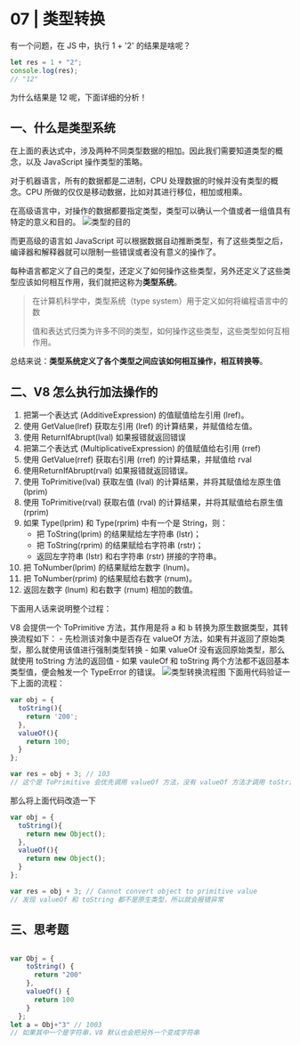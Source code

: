 # 07 | 类型转换
有一个问题，在 JS 中，执行 1 + '2' 的结果是啥呢？
```js
let res = 1 + "2";
console.log(res);
// "12"
```
为什么结果是 12 呢，下面详细的分析！
## 一、什么是类型系统
在上面的表达式中，涉及两种不同类型数据的相加。因此我们需要知道类型的概念，以及 JavaScript 操作类型的策略。

对于机器语言，所有的数据都是二进制，CPU 处理数据的时候并没有类型的概念。CPU 所做的仅仅是移动数据，比如对其进行移位，相加或相乘。

在高级语言中，对操作的数据都要指定类型，类型可以确认一个值或者一组值具有特定的意义和目的。
![类型的目的](/images/e0dfa246212ec1070ac8aac6bc0f1a3f.jpg)


而更高级的语言如 JavaScript 可以根据数据自动推断类型，有了这些类型之后，编译器和解释器就可以限制一些错误或者没有意义的操作了。

每种语言都定义了自己的类型，还定义了如何操作这些类型，另外还定义了这些类型应该如何相互作用，我们就把这称为**类型系统**。
> 在计算机科学中，类型系统（type system）用于定义如何将编程语言中的数
>
> 值和表达式归类为许多不同的类型，如何操作这些类型，这些类型如何互相作用。

总结来说：**类型系统定义了各个类型之间应该如何相互操作，相互转换等**。

## 二、V8 怎么执行加法操作的
1. 把第一个表达式 (AdditiveExpression) 的值赋值给左引用 (lref)。
2. 使用 GetValue(lref) 获取左引用 (lref) 的计算结果，并赋值给左值。
3. 使用 ReturnIfAbrupt(lval) 如果报错就返回错误
4. 把第二个表达式 (MultiplicativeExpression) 的值赋值给右引用 (rref)
5. 使用 GetValue(rref) 获取右引用 (rref) 的计算结果，并赋值给 rval
6. 使用ReturnIfAbrupt(rval) 如果报错就返回错误。
7. 使用 ToPrimitive(lval) 获取左值 (lval) 的计算结果，并将其赋值给左原生值 (lprim)
8. 使用 ToPrimitive(rval) 获取右值 (rval) 的计算结果，并将其赋值给右原生值 (rprim)
9. 如果 Type(lprim) 和 Type(rprim) 中有一个是 String，则：
    - 把 ToString(lprim) 的结果赋给左字符串 (lstr)；
    - 把 ToString(rprim) 的结果赋给右字符串 (rstr)；
    - 返回左字符串 (lstr) 和右字符串 (rstr) 拼接的字符串。
10. 把 ToNumber(lprim) 的结果赋给左数字 (lnum)。
11. 把 ToNumber(rprim) 的结果赋给右数字 (rnum)。
12. 返回左数字 (lnum) 和右数字 (rnum) 相加的数值。

下面用人话来说明整个过程：

V8 会提供一个 ToPrimitive 方法，其作用是将 a 和 b 转换为原生数据类型，其转换流程如下：
    - 先检测该对象中是否存在 valueOf 方法，如果有并返回了原始类型，那么就使用该值进行强制类型转换
    - 如果 valueOf 没有返回原始类型，那么就使用 toString 方法的返回值
    - 如果 vauleOf 和 toString 两个方法都不返回基本类型值，便会触发一个 TypeError 的错误。
![类型转换流程图](/images/d150309b74f2c06e66011cf3e177dbaa.jpg)
下面用代码验证一下上面的流程：
```js
var obj = {
  toString(){
    return '200';
  },
  valueOf(){
    return 100;
  }
};

var res = obj + 3; // 103
// 这个是 ToPrimitive 会优先调用 valueOf 方法，没有 valueOf 方法才调用 toString 方法的。
```
那么将上面代码改造一下
```js
var obj = {
  toString(){
    return new Object();
  },
  valueOf(){
    return new Object();
  }
};

var res = obj + 3; // Cannot convert object to primitive value
// 发现 valueOf 和 toString 都不是原生类型，所以就会报错异常
```

## 三、思考题
```js

var Obj = {
    toString() {
      return "200"
    },
    valueOf() {
      return 100
    }
  };
let a = Obj+"3" // 1003
// 如果其中一个是字符串，V8 默认也会把另外一个变成字符串
```
